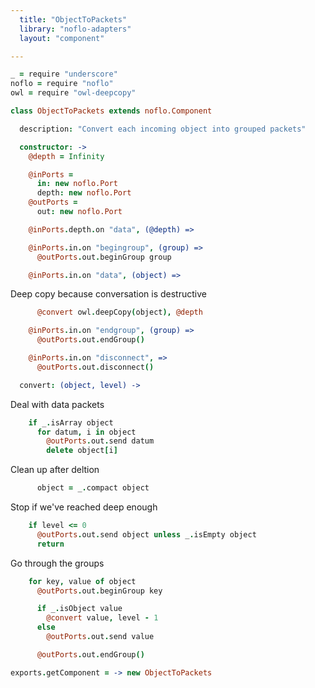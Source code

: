 ```yaml
---
  title: "ObjectToPackets"
  library: "noflo-adapters"
  layout: "component"

---
```


```coffeescript
_ = require "underscore"
noflo = require "noflo"
owl = require "owl-deepcopy"

class ObjectToPackets extends noflo.Component

  description: "Convert each incoming object into grouped packets"

  constructor: ->
    @depth = Infinity

    @inPorts =
      in: new noflo.Port
      depth: new noflo.Port
    @outPorts =
      out: new noflo.Port

    @inPorts.depth.on "data", (@depth) =>

    @inPorts.in.on "begingroup", (group) =>
      @outPorts.out.beginGroup group

    @inPorts.in.on "data", (object) =>
```
Deep copy because conversation is destructive

```coffeescript
      @convert owl.deepCopy(object), @depth

    @inPorts.in.on "endgroup", (group) =>
      @outPorts.out.endGroup()

    @inPorts.in.on "disconnect", =>
      @outPorts.out.disconnect()

  convert: (object, level) ->
```
Deal with data packets

```coffeescript
    if _.isArray object
      for datum, i in object
        @outPorts.out.send datum
        delete object[i]
```
Clean up after deltion

```coffeescript
      object = _.compact object

```
Stop if we've reached deep enough

```coffeescript
    if level <= 0
      @outPorts.out.send object unless _.isEmpty object
      return

```
Go through the groups

```coffeescript
    for key, value of object
      @outPorts.out.beginGroup key

      if _.isObject value
        @convert value, level - 1
      else
        @outPorts.out.send value

      @outPorts.out.endGroup()

exports.getComponent = -> new ObjectToPackets

```